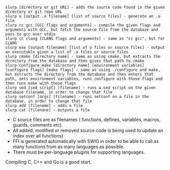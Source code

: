     slurp [directory or git URL] - adds the source code found in the given directory or git repo URL
    slurp o [output .o filename] [list of source files] - generate an .o file
    slurp cc gcc [GCC flags and arguments] - compile the given flags and arguments with GCC, but fetch the source file from the database and pass to gcc over stdin
    slurp cc clang [CLANG flags and arguments] - same as "cc gcc", but for CLANG
    slurp exe [output filename] [list of o files or source files] - output an executable given a list of .o files or source files
    slurp cmake [directory name] - same as using cmake, but extracts the directory from the database and then gives that path to cmake
    slurp configure_make [directory name] [environment variables] [configure flags] [make flags] - same as using ./configure and make, but extracts the directory from the database and then enters that path, sets environment variables, runs configure with those flags and then runs make with those flags
    slurp sed [sed script] [filename] - runs a sed script on the given database filename, in order to change that file
    slurp setconf [args] [filename] - runs setconf on a file in the database, in order to change that file
    slurp add [filename] - adds a file
    slurp cat [filenane] - outputs a file

* C source files are as filenames ( functions, defines, variables, macros, guards, comments etc).
* All added, modified or removed source code is being used to update an index over all functions)
* FFI is generated automatically with SWIG in order to be able to call as many functions from as many languages as possible.
* There must be per-language plugins for supporting languages.

Compiling C, C++ and Go is a good start.
